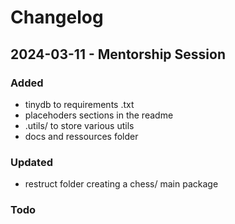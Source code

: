 # Changelog 


## 2024-03-11 - Mentorship Session

### Added
- tinydb to requirements .txt 
- placehoders sections in the readme 
- .utils/ to store various utils
- docs and ressources folder 

### Updated
- restruct folder creating a chess/ main package


### Todo